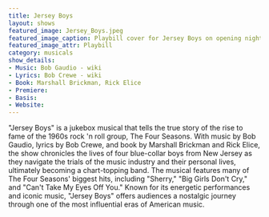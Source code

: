 ```yaml
---
title: Jersey Boys
layout: shows
featured_image: Jersey_Boys.jpeg
featured_image_caption: Playbill cover for Jersey Boys on opening night at the August Wilson Theatre on Broadway (2005)
featured_image_attr: Playbill
category: musicals
show_details: 
- Music: Bob Gaudio - wiki
- Lyrics: Bob Crewe - wiki
- Book: Marshall Brickman, Rick Elice
- Premiere: 
- Basis: 
- Website: 
---
```

"Jersey Boys" is a jukebox musical that tells the true story of the rise to fame of the 1960s rock 'n roll group, The Four Seasons. With music by Bob Gaudio, lyrics by Bob Crewe, and book by Marshall Brickman and Rick Elice, the show chronicles the lives of four blue-collar boys from New Jersey as they navigate the trials of the music industry and their personal lives, ultimately becoming a chart-topping band. The musical features many of The Four Seasons' biggest hits, including "Sherry," "Big Girls Don't Cry," and "Can't Take My Eyes Off You." Known for its energetic performances and iconic music, "Jersey Boys" offers audiences a nostalgic journey through one of the most influential eras of American music.
